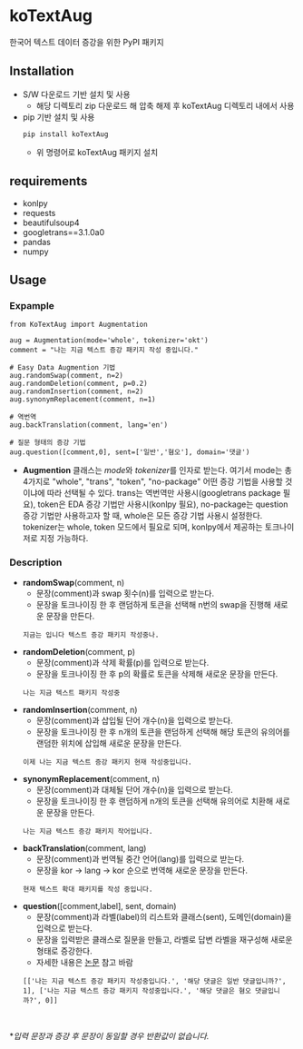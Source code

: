 # koTextAug
한국어 텍스트 데이터 증강을 위한 PyPI 패키지

## Installation
- S/W 다운로드 기반 설치 및 사용
  - 해당 디렉토리 zip 다운로드 해 압축 해제 후 koTextAug 디렉토리 내에서 사용 
- pip 기반 설치 및 사용
  ```
  pip install koTextAug
  ```
  - 위 명령어로 koTextAug 패키지 설치

## requirements
- konlpy
- requests
- beautifulsoup4
- googletrans==3.1.0a0
- pandas
- numpy

## Usage
### Expample <br>
```
from KoTextAug import Augmentation

aug = Augmentation(mode='whole', tokenizer='okt')
comment = "나는 지금 텍스트 증강 패키지 작성 중입니다."

# Easy Data Augmention 기법
aug.randomSwap(comment, n=2)
aug.randomDeletion(comment, p=0.2)
aug.randomInsertion(comment, n=2)
aug.synonymReplacement(comment, n=1)

# 역번역
aug.backTranslation(comment, lang='en')

# 질문 형태의 증강 기법
aug.question([comment,0], sent=['일반','혐오'], domain='댓글')
```
- **Augmention** 클래스는 *mode*와 *tokenizer*를 인자로 받는다. 여기서 mode는 총 4가지로 "whole", "trans", "token", "no-package" 어떤 증강 기법을 사용할 것이냐에 따라 선택될 수 있다. trans는 역번역만 사용시(googletrans package 필요), token은 EDA 증강 기법만 사용시(konlpy 필요), no-package는 question 증강 기법만 사용하고자 할 때, whole은 모든 증강 기법 사용시 설정한다. <br>tokenizer는 whole, token 모드에서 필요로 되며, konlpy에서 제공하는 토크나이저로 지정 가능하다.

### Description
- **randomSwap**(comment, n)
  - 문장(comment)과 swap 횟수(n)를 입력으로 받는다.
  - 문장을 토크나이징 한 후 랜덤하게 토큰을 선택해 n번의 swap을 진행해 새로운 문장을 만든다.
  ```
  지금는 입니다 텍스트 증강 패키지 작성중나.
  ```
- **randomDeletion**(comment, p)
  - 문장(comment)과 삭제 확률(p)를 입력으로 받는다.<br>
  - 문장을 토크나이징 한 후 p의 확률로 토큰을 삭제해 새로운 문장을 만든다.
  ```
  나는 지금 텍스트 패키지 작성중
  ```
- **randomInsertion**(comment, n)
  - 문장(comment)과 삽입될 단어 개수(n)을 입력으로 받는다.<br>
  - 문장을 토크나이징 한 후 n개의 토큰을 랜덤하게 선택해 해당 토큰의 유의어를 랜덤한 위치에 삽입해 새로운 문장을 만든다.
  ```
  이제 나는 지금 텍스트 증강 패키지 현재 작성중입니다.
  ```
- **synonymReplacement**(comment, n)
  - 문장(comment)과 대체될 단어 개수(n)을 입력으로 받는다.<br>
  - 문장을 토크나이징 한 후 랜덤하게 n개의 토큰을 선택해 유의어로 치환해 새로운 문장을 만든다.
  ```
  나는 지금 텍스트 증강 패키지 작어입니다.
  ```
- **backTranslation**(comment, lang)
  - 문장(comment)과 번역될 중간 언어(lang)를 입력으로 받는다.
  - 문장을 kor -> lang -> kor 순으로 번역해 새로운 문장을 만든다.
  ```
  현재 텍스트 확대 패키지를 작성 중입니다.
  ```
- **question**([comment,label], sent, domain)
  - 문장(comment)과 라벨(label)의 리스트와 클래스(sent), 도메인(domain)을 입력으로 받는다. 
  - 문장을 입력받은 클래스로 질문을 만들고, 라벨로 답변 라벨을 재구성해 새로운 형태로 증강한다.
  - 자세한 내용은 [논문](https://www.dbpia.co.kr/pdf/pdfView.do?nodeId=NODE11113862) 참고 바람
  ```
  [['나는 지금 텍스트 증강 패키지 작성중입니다.', '해당 댓글은 일반 댓글입니까?', 1], ['나는 지금 텍스트 증강 패키지 작성중입니다.', '해당 댓글은 혐오 댓글입니까?', 0]]
  ```
<br>

  \**입력 문장과 증강 후 문장이 동일할 경우 반환값이 없습니다.*
